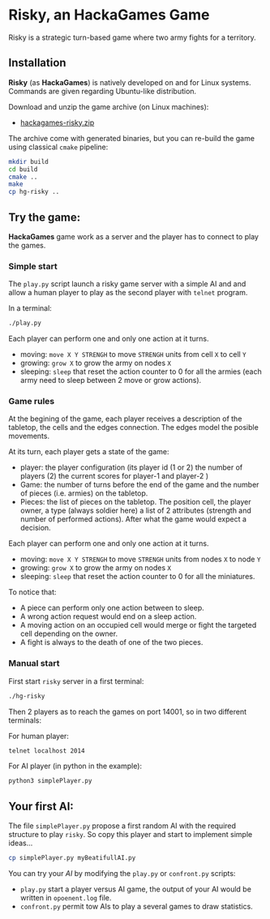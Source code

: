 # Risky, an HackaGames Game

Risky is a strategic turn-based game where two army fights for a territory.

## Installation

**Risky** (as **HackaGames**) is natively developed on and for Linux systems.
Commands are given regarding Ubuntu-like distribution.

Download and unzip the game archive (on Linux machines):

- [hackagames-risky.zip](https://bitbucket.org/imt-mobisyst/hackagames/raw/master/hackagames-risky.zip)

The archive come with generated binaries, but you can re-build the game using classical `cmake` pipeline:

```sh
mkdir build
cd build
cmake ..
make
cp hg-risky ..
```

## Try the game:

**HackaGames** game work as a server and the player has to connect to play the games.

### Simple start

The `play.py` script launch a risky game server with a simple AI and and allow a human player to play as the second player with `telnet` program.

In a terminal:

```sh
./play.py
```

Each player can perform one and only one action at it turns.

- moving: `move X Y STRENGH` to move `STRENGH` units from cell `X` to cell `Y`
- growing: `grow X` to grow the army on nodes `X`
- sleeping: `sleep` that reset the action counter to $0$ for all the armies (each army need to sleep between 2 move or grow actions).

### Game rules

At the begining of the game, each player receives a description of the tabletop, the cells and the edges connection.
The edges model the posible movements.

At its turn, each player gets a state of the game:
- player: the player configuration (its player id (1 or 2) the number of players (2) the current scores for player-1 and player-2 )
- Game: the number of turns before the end of the game and the number of pieces (i.e. armies) on the tabletop.
- Pieces: the list of pieces on the tabletop. The position cell, the player owner, a type (always soldier here) a list of 2 attributes (strength and number of performed actions).
After what the game would expect a decision.

Each player can perform one and only one action at it turns.

- moving: `move X Y STRENGH` to move `STRENGH` units from nodes `X` to node `Y`
- growing: `grow X` to grow the army on nodes `X`
- sleeping: `sleep` that reset the action counter to $0$ for all the miniatures.

To notice that:

- A piece can perform only one action between to sleep.
- A wrong action request would end on a sleep action.
- A moving action on an occupied cell would merge or fight the targeted cell depending on the owner.
- A fight is always to the death of one of the two pieces. 


### Manual start

First start `risky` server in a first terminal: 

```sh
./hg-risky
```

Then 2 players as to reach the games on port 14001, so in two different terminals:

For human player:

```sh
telnet localhost 2014
```

For AI player (in python in the example):

```sh
python3 simplePlayer.py
```

## Your first AI:

The file `simplePlayer.py` propose a first random AI with the required structure to play `risky`.
So copy this player and start to implement simple ideas...

```bash
cp simplePlayer.py myBeatifullAI.py
```

You can try your *AI* by modifying the `play.py` or `confront.py` scripts:

- `play.py` start a player versus AI game, the output of your AI would be written in `opoenent.log` file.
- `confront.py` permit tow AIs to play a several games to draw statistics.
